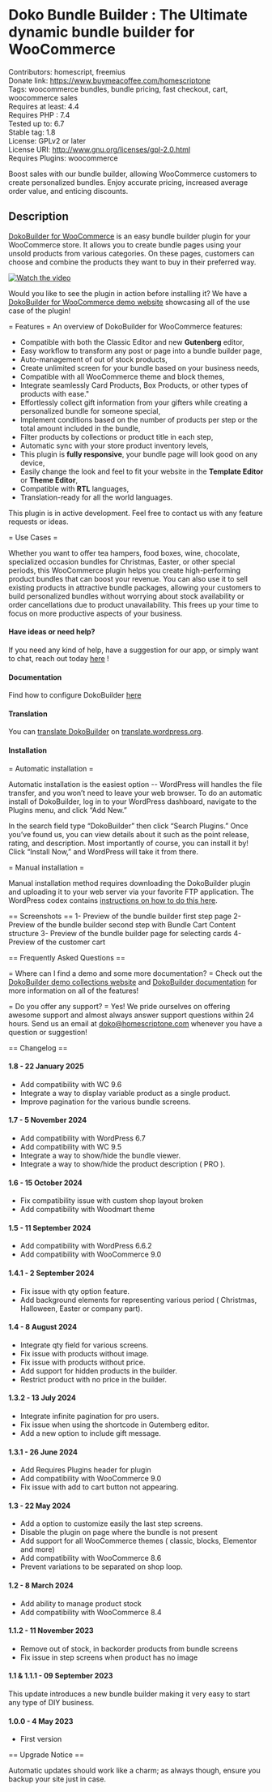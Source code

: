 # Doko Bundle Builder : The Ultimate dynamic bundle builder for WooCommerce  
Contributors: homescript, freemius  
Donate link: https://www.buymeacoffee.com/homescriptone  
Tags: woocommerce bundles, bundle pricing, fast checkout, cart, woocommerce sales  
Requires at least: 4.4  
Requires PHP : 7.4  
Tested up to: 6.7  
Stable tag: 1.8  
License: GPLv2 or later  
License URI: http://www.gnu.org/licenses/gpl-2.0.html  
Requires Plugins: woocommerce  

Boost sales with our bundle builder, allowing WooCommerce customers to create personalized bundles. Enjoy accurate pricing, increased average order value, and enticing discounts.  
  
## Description  

[DokoBuilder for WooCommerce](https://ultiwp.com/plugins/doko) is an easy bundle builder plugin for your WooCommerce store. It allows you to create bundle pages using your unsold products from various categories. On these pages, customers can choose and combine the products they want to buy in their preferred way.  

  
[![Watch the video](https://i.ytimg.com/vi/0CKWYVGPcAI/maxresdefault.jpg)](https://youtu.be/0CKWYVGPcAI?si=j0N1gZQQ1egWhwVU)  

Would you like to see the plugin in action before installing it? 
We have a [DokoBuilder for WooCommerce demo website](https://demos.homescriptone.com/doko/our-demos/) showcasing all of the use case of the plugin!

= Features =
An overview of DokoBuilder for WooCommerce features:
* Compatible with both the Classic Editor and new **Gutenberg** editor,
* Easy workflow to transform any post or page into a bundle builder page,
* Auto-management of out of stock products,
* Create unlimited screen for your bundle based on your business needs,
* Compatible with all WooCommerce theme and block themes,
* Integrate seamlessly Card Products, Box Products, or other types of products with ease."
* Effortlessly collect gift information from your gifters while creating a personalized bundle for someone special,
* Implement conditions based on the number of products per step or the total amount included in the bundle,
* Filter products by collections or product title in each step,
* Automatic sync with your store product inventory levels,
* This plugin is **fully responsive**, your bundle page will look good on any device,
* Easily change the look and feel to fit your website in the **Template Editor** or **Theme Editor**,
* Compatible with **RTL** languages,
* Translation-ready for all the world languages.

This plugin is in active development. Feel free to contact us with any feature requests or ideas.

= Use Cases =

Whether you want to offer tea hampers, food boxes, wine, chocolate, specialized occasion bundles for Christmas, Easter, or other special periods, this WooCommerce plugin helps you create high-performing product bundles that can boost your revenue. You can also use it to sell existing products in attractive bundle packages, allowing your customers to build personalized bundles without worrying about stock availability or order cancellations due to product unavailability. This frees up your time to focus on more productive aspects of your business.



<h4>Have ideas or need help?</h4>
If you need any kind of help, have a suggestion for our app, or simply want to chat, reach out today <a href="https://ultiwp.com/plugins/doko">here</a> !


<h4>Documentation</h4>
<p>Find how to configure DokoBuilder <a href="https://docs.homescriptone.com/wordpress-plugins/doko-builder-the-ultimate-dynamic-bundle-builder-for-woocommerce?utm_source=wordpress" rel="follow">here</a></p>


<h4>Translation</h4>
You can <a href="https://translate.wordpress.org/projects/wp-plugins/doko-box-builder/" rel="nofollow ugc">translate DokoBuilder</a> on <a href="https://translate.wordpress.org/projects/wp-plugins/doko-box-builder/" rel="nofollow ugc">translate.wordpress.org</a>.

<h4>Installation </h4>
= Automatic installation =

Automatic installation is the easiest option -- WordPress will handles the file transfer, and you won’t need to leave your web browser. To do an automatic install of DokoBuilder, log in to your WordPress dashboard, navigate to the Plugins menu, and click “Add New.”

In the search field type “DokoBuilder” then click “Search Plugins.” Once you’ve found us,  you can view details about it such as the point release, rating, and description. Most importantly of course, you can install it by! Click “Install Now,” and WordPress will take it from there.

= Manual installation =

Manual installation method requires downloading the DokoBuilder plugin and uploading it to your web server via your favorite FTP application. The WordPress codex contains [instructions on how to do this here](https://wordpress.org/support/article/managing-plugins/#manual-plugin-installation).


== Screenshots ==
1- Preview of the bundle builder first step page
2- Preview of the bundle builder second step with Bundle Cart Content structure
3- Preview of the bundle builder page for selecting cards
4- Preview of the customer cart


== Frequently Asked Questions ==

= Where can I find a demo and some more documentation? =
Check out the [DokoBuilder demo collections website](https://demos.homescriptone.com/doko/our-demos/) and [DokoBuilder documentation](https://docs.homescriptone.com/wordpress-plugins/doko-builder-the-ultimate-dynamic-bundle-builder-for-woocommerce) for more information on all of the features!

= Do you offer any support? =
Yes! We pride ourselves on offering awesome support and almost always answer support questions within 24 hours. Send us an email at [doko@homescriptone.com](mailto:doko@homescriptone.com) whenever you have a question or suggestion!

== Changelog ==
<h4> 1.8 - 22 January 2025 </h4>
<ul>
    <li> Add compatibility with WC 9.6</li>
    <li> Integrate a way to display variable product as a single product.</li>
    <li> Improve pagination for the various bundle screens.</li>
</ul>
<h4> 1.7 - 5 November 2024 </h4>
<ul>
    <li> Add compatibility with WordPress 6.7</li>
    <li> Add compatibility with WC 9.5</li>
    <li> Integrate a way to show/hide the bundle viewer.</li>
    <li> Integrate a way to show/hide the product description ( PRO ).</li>
</ul>
<h4> 1.6 - 15 October 2024 </h4>
<ul>
    <li> Fix compatibility issue with custom shop layout broken</li>
    <li> Add compatibility with Woodmart theme</li>
</ul>
<h4> 1.5 - 11 September 2024 </h4>
<ul>
    <li> Add compatibility with WordPress 6.6.2</li>
    <li> Add compatibility with WooCommerce 9.0</li>
</ul>
<h4> 1.4.1 - 2 September 2024 </h4>
<ul>
    <li> Fix issue with qty option feature.</li>
    <li> Add background elements for representing various period ( Christmas, Halloween, Easter or company part).</li>
</ul>
<h4> 1.4 - 8 August 2024 </h4>
<ul>
    <li> Integrate qty field for various screens.</li>
    <li> Fix issue with products without image.</li>
    <li> Fix issue with products without price.</li>
    <li> Add support for hidden products in the builder.</li>
    <li> Restrict product with no price in the builder.</li>
</ul>
<h4> 1.3.2 - 13 July 2024 </h4>
<ul>
    <li> Integrate infinite pagination for pro users.</li>
    <li> Fix issue when using the shortcode in Gutemberg editor. </li>
    <li> Add a new option to include gift message. </li>
</ul>
<h4> 1.3.1 - 26 June 2024 </h4>
<ul>
    <li> Add Requires Plugins header for plugin </li>
    <li> Add compatibility with WooCommerce 9.0 </li>
    <li> Fix issue with add to cart button not appearing. </li>
</ul>
<h4> 1.3 - 22 May 2024 </h4>
<ul>
    <li> Add a option to customize easily the last step screens. </li>
    <li> Disable the plugin on page where the bundle is not present </li>
    <li> Add support for all WooCommerce themes ( classic, blocks, Elementor and more) </li>
    <li> Add compatibility with WooCommerce 8.6 </li>
    <li> Prevent variations to be separated on shop loop. </li>
</ul>
<h4> 1.2 - 8 March 2024 </h4>
<ul>
    <li> Add ability to manage product stock </li>
    <li> Add compatibility with WooCommerce 8.4 </li>
</ul>

<h4> 1.1.2 - 11 November 2023 </h4>
<ul>
    <li> Remove out of stock, in backorder products from bundle screens </li>
    <li> Fix issue in step screens when product has no image </li>
</ul>

<h4>1.1 & 1.1.1 - 09 September 2023</h4>
<p>
This update introduces a new bundle builder making it very easy to start any type of DIY business.

<h4>1.0.0 - 4 May 2023</h4>
<ul>
<li>First version</li>
</ul>

== Upgrade Notice ==
<p>Automatic updates should work like a charm; as always though, ensure you backup your site just in case.</p>

